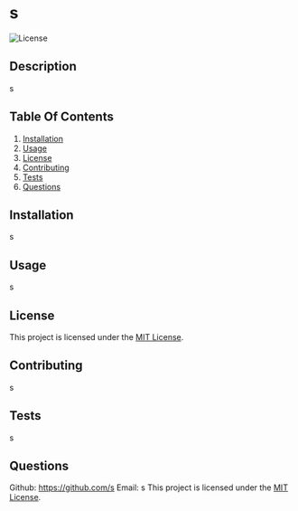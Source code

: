 # s

![License](https://img.shields.io/badge/license-MIT-blue.svg)
      
## Description
 s
      
## Table Of Contents
  1. [Installation](#Installation)
  2. [Usage](#Usage)
  3. [License](#License)
  4. [Contributing](#Contributing)
  5. [Tests](#Tests)
  6. [Questions](#Questions)
      
  <a id='Installation'></a>
## Installation 
  s
      
  <a id='Usage'></a>
## Usage
  s
      
  <a id='License'></a>
 ## License
  This project is licensed under the [MIT License]((https://opensource.org/licenses/MIT)).
      
  <a id='Contributing'></a>
## Contributing
  s
      
  <a id='Tests'></a>
## Tests
  s
      
  <a id='Questions'></a>
## Questions
  Github: https://github.com/s
  Email: s
  This project is licensed under the [MIT License]((https://opensource.org/licenses/MIT)).